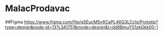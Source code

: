 # MalacProdavac

##Figma
https://www.figma.com/file/q5EucMSv6CaPL46Q3LCcIs/Prototip?type=design&node-id=13%3A1751&mode=design&t=dd6BmuYS1zkGkk00-1
